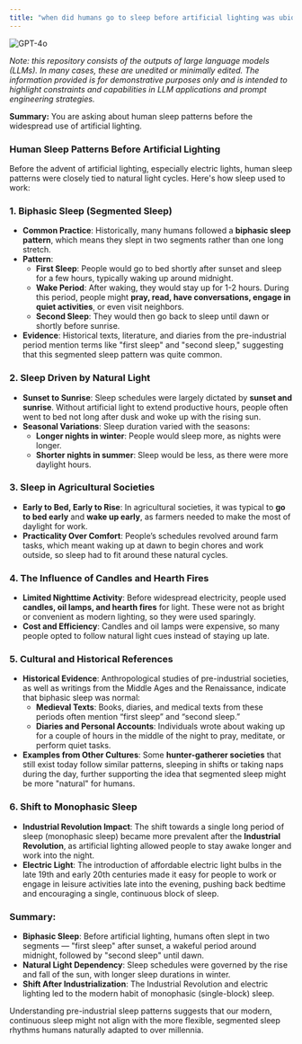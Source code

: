 ```yaml
---
title: "when did humans go to sleep before artificial lighting was ubiquitous"
---
```

![GPT-4o](https://img.shields.io/badge/GPT--4o-3333FF?style=for-the-badge&logo=openai&logoColor=white)



*Note: this repository consists of the outputs of large language models (LLMs). In many cases, these are unedited or minimally edited. The information provided is for demonstrative purposes only and is intended to highlight constraints and capabilities in LLM applications and prompt engineering strategies.*


**Summary:** You are asking about human sleep patterns before the widespread use of artificial lighting.

### Human Sleep Patterns Before Artificial Lighting

Before the advent of artificial lighting, especially electric lights, human sleep patterns were closely tied to natural light cycles. Here's how sleep used to work:

### 1. **Biphasic Sleep (Segmented Sleep)**
   - **Common Practice**: Historically, many humans followed a **biphasic sleep pattern**, which means they slept in two segments rather than one long stretch.
   - **Pattern**:
     - **First Sleep**: People would go to bed shortly after sunset and sleep for a few hours, typically waking up around midnight.
     - **Wake Period**: After waking, they would stay up for 1-2 hours. During this period, people might **pray, read, have conversations, engage in quiet activities**, or even visit neighbors.
     - **Second Sleep**: They would then go back to sleep until dawn or shortly before sunrise.
   - **Evidence**: Historical texts, literature, and diaries from the pre-industrial period mention terms like "first sleep" and "second sleep," suggesting that this segmented sleep pattern was quite common.

### 2. **Sleep Driven by Natural Light**
   - **Sunset to Sunrise**: Sleep schedules were largely dictated by **sunset and sunrise**. Without artificial light to extend productive hours, people often went to bed not long after dusk and woke up with the rising sun.
   - **Seasonal Variations**: Sleep duration varied with the seasons:
     - **Longer nights in winter**: People would sleep more, as nights were longer.
     - **Shorter nights in summer**: Sleep would be less, as there were more daylight hours.

### 3. **Sleep in Agricultural Societies**
   - **Early to Bed, Early to Rise**: In agricultural societies, it was typical to **go to bed early** and **wake up early**, as farmers needed to make the most of daylight for work.
   - **Practicality Over Comfort**: People’s schedules revolved around farm tasks, which meant waking up at dawn to begin chores and work outside, so sleep had to fit around these natural cycles.

### 4. **The Influence of Candles and Hearth Fires**
   - **Limited Nighttime Activity**: Before widespread electricity, people used **candles, oil lamps, and hearth fires** for light. These were not as bright or convenient as modern lighting, so they were used sparingly.
   - **Cost and Efficiency**: Candles and oil lamps were expensive, so many people opted to follow natural light cues instead of staying up late.

### 5. **Cultural and Historical References**
   - **Historical Evidence**: Anthropological studies of pre-industrial societies, as well as writings from the Middle Ages and the Renaissance, indicate that biphasic sleep was normal:
     - **Medieval Texts**: Books, diaries, and medical texts from these periods often mention “first sleep” and “second sleep.”
     - **Diaries and Personal Accounts**: Individuals wrote about waking up for a couple of hours in the middle of the night to pray, meditate, or perform quiet tasks.
   - **Examples from Other Cultures**: Some **hunter-gatherer societies** that still exist today follow similar patterns, sleeping in shifts or taking naps during the day, further supporting the idea that segmented sleep might be more "natural" for humans.

### 6. **Shift to Monophasic Sleep**
   - **Industrial Revolution Impact**: The shift towards a single long period of sleep (monophasic sleep) became more prevalent after the **Industrial Revolution**, as artificial lighting allowed people to stay awake longer and work into the night.
   - **Electric Light**: The introduction of affordable electric light bulbs in the late 19th and early 20th centuries made it easy for people to work or engage in leisure activities late into the evening, pushing back bedtime and encouraging a single, continuous block of sleep.

### Summary:
- **Biphasic Sleep**: Before artificial lighting, humans often slept in two segments — "first sleep" after sunset, a wakeful period around midnight, followed by "second sleep" until dawn.
- **Natural Light Dependency**: Sleep schedules were governed by the rise and fall of the sun, with longer sleep durations in winter.
- **Shift After Industrialization**: The Industrial Revolution and electric lighting led to the modern habit of monophasic (single-block) sleep.

Understanding pre-industrial sleep patterns suggests that our modern, continuous sleep might not align with the more flexible, segmented sleep rhythms humans naturally adapted to over millennia.